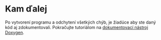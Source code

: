 # Kam ďalej

Po vytvorení programu a odchytení všetkých chýb, je žiadúce aby ste daný kód aj zdokumentovali. Pokračujte tutoriálom na [dokumentovací nástroj Doxygen](../doxygen/index.md).
